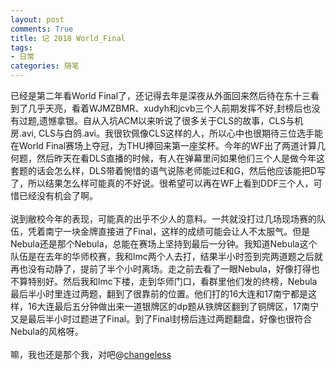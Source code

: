 ```yaml
---
layout: post
comments: True
title: 记 2018 World_Final
tags:
- 日常
categories: 随笔
---
```

已经是第二年看World Final了，还记得去年是深夜从外面回来然后待在东十三看到了几乎天亮，看着WJMZBMR、xudyh和jcvb三个人前期发挥不好,封榜后也没有过题,遗憾拿银。自从入坑ACM以来听说了很多关于CLS的故事，CLS与机房.avi, CLS与白鸽.avi。我很钦佩像CLS这样的人，所以心中也很期待三位选手能在World Final赛场上夺冠，为THU捧回来第一座奖杯。今年的WF出了两道计算几何题，然后昨天在看DLS直播的时候，有人在弹幕里问如果他们三个人是做今年这套题的话会怎么样，DLS带着惋惜的语气说陈老师能过E和G，然后他应该能把D写了，所以结果怎么样可能真的不好说。很希望可以再在WF上看到DDF三个人，可惜已经没有机会了啊。  
<br>
说到敝校今年的表现，可能真的出乎不少人的意料。一共就没打过几场现场赛的队伍，凭着南宁一块金牌直接进了Final，这样的成绩可能会让人不太服气。但是Nebula还是那个Nebula，总能在赛场上坚持到最后一分钟。我知道Nebula这个队伍是在去年的华师校赛，我和lmc两个人去打，结果半小时签到完两道题之后就再也没有动静了，提前了半个小时离场。走之前去看了一眼Nebula，好像打得也不算特别好。然后我和lmc下楼，走到华师门口，看群里他们发的终榜，Nebula最后半小时里连过两题，翻到了很靠前的位置。他们打的16大连和17南宁都是这样，16大连最后五分钟做出来一道银牌区的dp题从铁牌区翻到了铜牌区，17南宁又是最后半小时过题进了Final。到了Final封榜后连过两题翻盘，好像也很符合Nebula的风格呀。  
<br>
嘛，我也还是那个我，对吧@<a href="http://changeless.me/" target="_blank">changeless</a>
